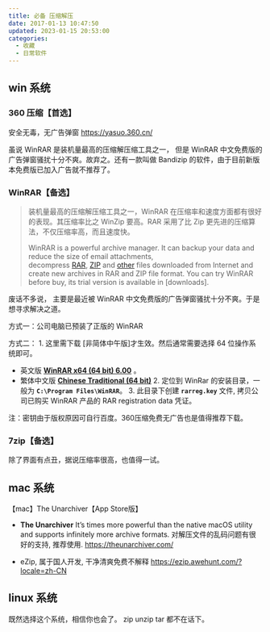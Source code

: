 ```yaml
---
title: 必备 压缩解压
date: 2017-01-13 10:47:50
updated: 2023-01-15 20:53:00
categories:
  - 收藏
  - 日常软件
---
```


## win 系统

### 360 压缩【首选】

安全无毒，无广告弹窗
<https://yasuo.360.cn/>

虽说 WinRAR 是装机量最高的压缩解压缩工具之一， 但是 WinRAR 中文免费版的广告弹窗骚扰十分不爽。故弃之。还有一款叫做 Bandizip 的软件，由于目前新版本免费版已加入广告就不推荐了。

### WinRAR【备选】

> 装机量最高的压缩解压缩工具之一，WinRAR 在压缩率和速度方面都有很好的表现。其压缩率比之 WinZip 要高。RAR 采用了比 Zip 更先进的压缩算法，不仅压缩率高，而且速度快。
>
> WinRAR is a powerful archive manager. It can backup your data and reduce the size of email attachments, decompress [RAR](http://www.rarlab.com/rar_file.htm), [ZIP](http://www.rarlab.com/zip_file.htm) and [other](http://www.rarlab.com/otherfmt.htm) files downloaded from Internet and create new archives in RAR and ZIP file format. You can try WinRAR before buy, its trial version is available in [downloads].

废话不多说， 主要是最近被 WinRAR 中文免费版的广告弹窗骚扰十分不爽。于是想寻求解决之道。

方式一：公司电脑已预装了正版的 WinRAR

方式二：
1\. 这里需下载 [非简体中午版]才生效。然后通常需要选择 64 位操作系统即可。

* 英文版  [**WinRAR x64 (64 bit) 6.00**](https://www.rarlab.com/rar/winrar-x64-600.exe) 。
* 繁体中文版 [**Chinese Traditional (64 bit)**](https://www.rarlab.com/rar/winrar-x64-600tc.exe)
2\. 定位到 WinRar 的安装目录，一般为 **`C:\Program Files\WinRAR`**。
3\. 此目录下创建 **`rarreg.key`** 文件, 拷贝公司已购买 WinRAR 产品的 RAR registration data 凭证。

注：密钥由于版权原因可自行百度。360压缩免费无广告也是值得推荐下载。

### 7zip【备选】

除了界面有点丑，据说压缩率很高，也值得一试。

## mac 系统

【mac】The Unarchiver【App Store版】

* **The Unarchiver**
It’s times more powerful than the native macOS utility and supports infinitely more archive formats.
对解压文件的乱码问题有很好的支持, 推荐使用.
<https://theunarchiver.com/>

* eZip, 属于国人开发, 干净清爽免费不解释
<https://ezip.awehunt.com/?locale=zh-CN>

## linux 系统

既然选择这个系统，相信你也会了。 zip unzip tar 都不在话下。
